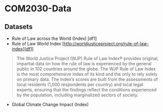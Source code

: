 # COM2030-Data
## Datasets
- Rule of Law across the World (Index) [df1]
- Rule of Law World Index [http://worldjusticeproject.org/rule-of-law-index][df1]
> The World Justice Project (WJP) Rule of Law Index® provides original,  impartial data on how the rule of law is experienced by the general public in 102 countries around the globe. The WJP Rule of Law Index is the most comprehensive index of its kind and the only to rely solely on primary data. The Index’s scores are built from the assessments of local residents (1,000 respondents per country) and local legal experts, ensuring that the findings reflect the conditions experienced by the population, including marginalized sectors of society.

- Global Climate Change Impact (Index)
